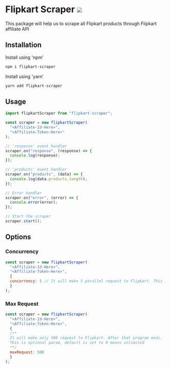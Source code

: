 # Flipkart Scraper ![](https://github.com/hi-imcodeman/flipkart-scraper/workflows/CI/badge.svg)

This package will help us to scrape all Flipkart products through Flipkart affiliate API

## Installation

Install using 'npm'

```sh
npm i flipkart-scraper
```

Install using 'yarn'

```sh
yarn add flipkart-scraper
```

## Usage

```javascript
import flipkartScraper from "flipkart-scraper";

const scraper = new flipkartScraper(
  "<Affiliate-Id-Here>",
  "<Affiliate-Token-Here>"
);

// 'response' event handler
scraper.on("response", (response) => {
  console.log(response);
});

// 'products' event handler
scraper.on("products", (data) => {
  console.log(data.products.length);
});

// Error handler
scraper.on("error", (error) => {
  console.error(error);
});

// Start the scraper
scraper.start();
```

## Options

### Concurrency

```javascript
const scraper = new flipkartScraper(
  "<Affiliate-Id-Here>",
  "<Affiliate-Token-Here>",
  {
  concurrency: 5 // It will make 5 parallel request to Flipkart. This is optional param, default is set to 2
  }
);
```

### Max Request

```javascript
const scraper = new flipkartScraper(
  "<Affiliate-Id-Here>",
  "<Affiliate-Token-Here>",
  {
  /**
  It will make only 500 request to Flipkart. After that program ends.
  This is optional param, default is set to 0 means unlimited
  **/
  maxRequest: 500
  }
);
```
